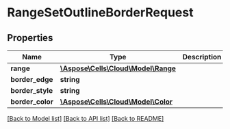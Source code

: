 # RangeSetOutlineBorderRequest

## Properties
Name | Type | Description | Notes
------------ | ------------- | ------------- | -------------
**range** | [**\Aspose\Cells\Cloud\Model\Range**](Range.md) |  | [optional] 
**border_edge** | **string** |  | [optional] 
**border_style** | **string** |  | [optional] 
**border_color** | [**\Aspose\Cells\Cloud\Model\Color**](Color.md) |  | [optional] 

[[Back to Model list]](../README.md#documentation-for-models) [[Back to API list]](../README.md#documentation-for-api-endpoints) [[Back to README]](../README.md)


